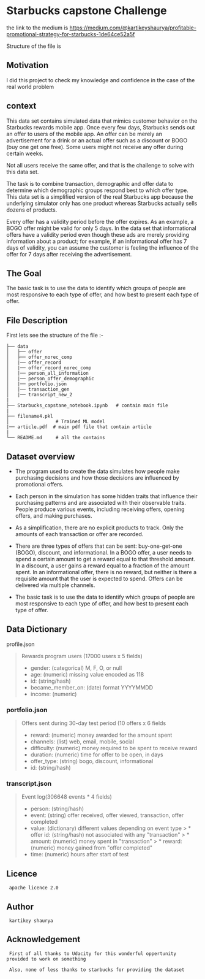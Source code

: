 # Starbucks capstone Challenge 

the link to the medium is https://medium.com/@kartikeyshaurya/profitable-promotional-strategy-for-starbucks-1de64ce52a5f

Structure of the file is 
## Motivation 

I did this project to check my knowledge and confidence in the case of the real world problem 

## context
This data set contains simulated data that mimics customer behavior on the Starbucks rewards mobile app. Once every few days, Starbucks sends out an offer to users of the mobile app. An offer can be merely an advertisement for a drink or an actual offer such as a discount or BOGO (buy one get one free). Some users might not receive any offer during certain weeks.

Not all users receive the same offer, and that is the challenge to solve with this data set.

The task is to combine transaction, demographic and offer data to determine which demographic groups respond best to which offer type. This data set is a simplified version of the real Starbucks app because the underlying simulator only has one product whereas Starbucks actually sells dozens of products.

Every offer has a validity period before the offer expires. As an example, a BOGO offer might be valid for only 5 days. In the data set that informational offers have a validity period even though these ads are merely providing information about a product; for example, if an informational offer has 7 days of validity, you can assume the customer is feeling the influence of the offer for 7 days after receiving the advertisement.


## The Goal 

The basic task is to use the data to identify which groups of people are most responsive to each type of offer, and how best to present each type of offer.



## File Description 

First lets see the structure of the file :-

    ├── data                   
    │   ├── offer
    │   ├── offer_norec_comp
    │   |── offer_record
    │   |── offer_record_norec_comp    
    │   |── person_all_information
    │   |── person_offer_demographic
    │   |── portfolio.json
    │   |── transaction_gen
    │   |── transcript_new_2   
    | 
    ├── Starbucks_capstane_notebook.ipynb   # contain main file 
    |
    ├── filename4.pkl  
    │                 # Trained ML model  
    |── article.pdf  # main pdf file that contain article
    |                                      
    └── README.md     # all the contains 

<a name ="run"></a>

## Dataset overview
* The program used to create the data simulates how people make purchasing decisions and how those decisions are influenced by promotional offers.

* Each person in the simulation has some hidden traits that influence their purchasing patterns and are associated with their observable traits. People produce various events, including receiving offers, opening offers, and making purchases.

* As a simplification, there are no explicit products to track. Only the amounts of each transaction or offer are recorded.

* There are three types of offers that can be sent: buy-one-get-one (BOGO), discount, and informational. In a BOGO offer, a user needs to spend a certain amount to get a reward equal to that threshold amount. In a discount, a user gains a reward equal to a fraction of the amount spent. In an informational offer, there is no reward, but neither is there a requisite amount that the user is expected to spend. Offers can be delivered via multiple channels.
    
* The basic task is to use the data to identify which groups of people are most responsive to each type of offer, and how best to present each type of offer.


## Data Dictionary

profile.json
> Rewards program users (17000 users x 5 fields)
 > * gender: (categorical) M, F, O, or null
 > * age: (numeric) missing value encoded as 118
 > * id: (string/hash)
 > * became_member_on: (date) format YYYYMMDD
 > * income: (numeric)
 

### portfolio.json
> Offers sent during 30-day test period (10 offers x 6 fields
 > * reward: (numeric) money awarded for the amount spent
 > * channels: (list) web, email, mobile, social
 > * difficulty: (numeric) money required to be spent to receive reward
 > * duration: (numeric) time for offer to be open, in days
 > * offer_type: (string) bogo, discount, informational
 > * id: (string/hash)

 ### transcript.json
 > Event log(306648 events * 4 fields)
  > * person: (string/hash)
  > * event: (string) offer received, offer viewed, transaction, offer completed
  > * value: (dictionary) different values depending on event type
     > * offer id: (string/hash) not associated with any "transaction"
     > * amount: (numeric) money spent in "transaction"
     > * reward: (numeric) money gained from "offer completed"
  > * time: (numeric) hours after start of test


  ## Licence 
     apache licence 2.0
  ## Author 
     kartikey shaurya 
  
  ## Acknowledgement 
     First of all thanks to Udacity for this wonderful oppertunity provided to work on something  

     Also, none of less thanks to starbucks for providing the dataset

